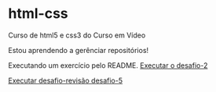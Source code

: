 # html-css
 Curso de html5 e css3 do Curso em Vídeo

 Estou aprendendo a gerênciar repositórios!

Executando um exercício pelo README.
<a href="https://fabricioapreendiz.github.io/html-css/exercicios/desafio-2/">Executar o desafio-2</a>

<a href="https://fabricioapreendiz.github.io/html-css/desafios-revisao/desafio-5/index.html"> Executar desafio-revisão desafio-5</a>